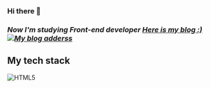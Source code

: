 ### Hi there 👋


<p>
  <em>
    <h3>
    Now I'm studying Front-end developer
      <a href="https://blog.naver.com/azure_0323"> Here is my blog :)
        <img src="https://postfiles.pstatic.net/MjAyMjA1MDFfMjE5/MDAxNjUxMzY0OTU4Njgy.NkD-6qX4GXraCoOmBzMmr-3Ds5shuhUBZX4vpFNDIUYg.Net-Om-LZpdMduKXgc4Gq2n8cIaHh-OamRahDv9vo1kg.PNG.azure_0323/ee.png?type=w966" alt="My blog adderss" />
      </a>
    </h3>
  </em>
</p>

<h2> My tech stack </h2>

![HTML5](https://img.shields.io/badge/-HTML5-F05032?style=for-the-badge&logo=html5&logoColor=ffffff)
